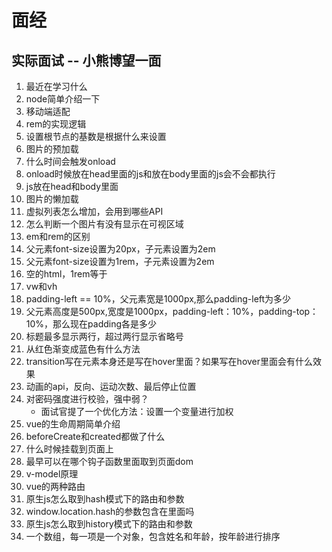 # 面经
## 实际面试 -- 小熊博望一面
1. 最近在学习什么
2. node简单介绍一下
3. 移动端适配
4. rem的实现逻辑
5. 设置根节点的基数是根据什么来设置
6. 图片的预加载
7. 什么时间会触发onload
8. onload时候放在head里面的js和放在body里面的js会不会都执行
9. js放在head和body里面
10. 图片的懒加载
11. 虚拟列表怎么增加，会用到哪些API
12. 怎么判断一个图片有没有显示在可视区域
13. em和rem的区别
14. 父元素font-size设置为20px，子元素设置为2em
15. 父元素font-size设置为1rem，子元素设置为2em
16. 空的html，1rem等于
17. vw和vh
18. padding-left == 10%，父元素宽是1000px,那么padding-left为多少
19. 父元素高度是500px,宽度是1000px，padding-left：10%，padding-top：10%，那么现在padding各是多少
20. 标题最多显示两行，超过两行显示省略号
21. 从红色渐变成蓝色有什么方法
22. transition写在元素本身还是写在hover里面？如果写在hover里面会有什么效果
23. 动画的api，反向、运动次数、最后停止位置
24. 对密码强度进行校验，强中弱？
    - 面试官提了一个优化方法：设置一个变量进行加权
25. vue的生命周期简单介绍
26. beforeCreate和created都做了什么
27. 什么时候挂载到页面上
28. 最早可以在哪个钩子函数里面取到页面dom
29. v-model原理
30. vue的两种路由
31. 原生js怎么取到hash模式下的路由和参数
32. window.location.hash的参数包含在里面吗
33. 原生js怎么取到history模式下的路由和参数
34. 一个数组，每一项是一个对象，包含姓名和年龄，按年龄进行排序